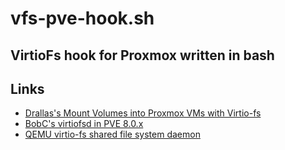 # vfs-pve-hook.sh
## VirtioFs hook for Proxmox written in bash


## Links
- [Drallas's Mount Volumes into Proxmox VMs with Virtio-fs](https://gist.github.com/Drallas/7e4a6f6f36610eeb0bbb5d011c8ca0be)
- [BobC's virtiofsd in PVE 8.0.x](https://forum.proxmox.com/threads/virtiofsd-in-pve-8-0-x.130531/)
- [QEMU virtio-fs shared file system daemon](https://qemu-stsquad.readthedocs.io/en/doc-updates/tools/virtiofsd.html)